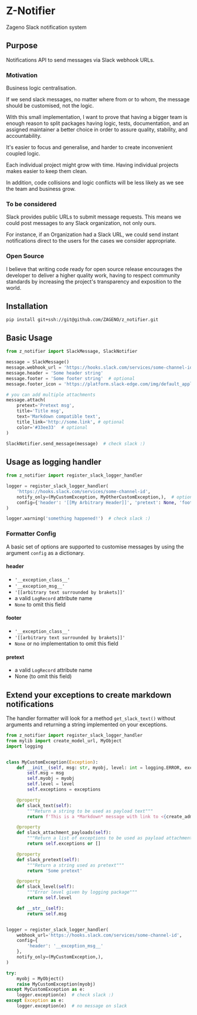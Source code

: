 # Z-Notifier
Zageno Slack notification system

## Purpose
Notifications API to send messages via Slack webhook URLs.

### Motivation
Business logic centralisation.

If we send slack messages, no matter where from or to whom, 
the message should be customised, not the logic.

With this small implementation, I want to prove that having 
a bigger team is enough reason to split packages having logic, tests, documentation, and an assigned maintainer
a better choice in order to assure quality, stability, and accountability.

It's easier to focus and generalise, and harder to create inconvenient coupled logic.

Each individual project might grow with time. Having individual projects
makes easier to keep them clean.

In addition, code collisions and logic conflicts will be less likely as 
we see the team and business grow.

### To be considered
Slack provides public URLs to submit message requests.
This means we could post messages to any Slack organization, 
not only ours.

For instance, if an Organization had a Slack URL,
we could send instant notifications direct to the users for 
the cases we consider appropriate.

### Open Source
I believe that writing code ready for open source release
encourages the developer to deliver a higher quality work, having to respect
community standards by increasing the project's transparency and exposition to the world.

## Installation
`pip install git+ssh://git@github.com/ZAGENO/z_notifier.git`

## Basic Usage
```python
from z_notifier import SlackMessage, SlackNotifier

message = SlackMessage()
message.webhook_url = 'https://hooks.slack.com/services/some-channel-id'
message.header = 'Some header string'
message.footer = 'Some footer string'  # optional
message.footer_icon = 'https://platform.slack-edge.com/img/default_application_icon.png'  # optional

# you can add multiple attachments
message.attach(
    pretext='Pretext msg', 
    title='Title msg', 
    text='Markdown compatible text', 
    title_link='http://some.link', # optional
    color='#33ee33'  # optional
)

SlackNotifier.send_message(message)  # check slack :)
```

## Usage as logging handler
```python
from z_notifier import register_slack_logger_handler

logger = register_slack_logger_handler(
    'https://hooks.slack.com/services/some-channel-id',
    notify_only=(MyCustomException, MyOtherCustomException,),  # optional
    config={'header': '[[My Arbitrary Header]]', 'pretext': None, 'footer': None}  # optional
)

logger.warning('something happened!')  # check slack :)
```

### Formatter Config
A basic set of options are supported to customise messages by using the argument `config` as a dictionary.

#### header
* `'__exception_class__'`
* `'__exception_msg__'`
* `'[[arbitrary text surrounded by brakets]]'`
* a valid `LogRecord` attribute name
* `None` to omit this field

#### footer
* `'__exception_class__'`
* `'[[arbitrary text surrounded by brakets]]'`
* `None` or no implementation to omit this field

#### pretext
* a valid `LogRecord` attribute name
* None (to omit this field)

## Extend your exceptions to create markdown notifications
The handler formatter will look for a method `get_slack_text()`
without arguments and returning a string implemented 
on your exceptions.
````python
from z_notifier import register_slack_logger_handler
from mylib import create_model_url, MyObject
import logging


class MyCustomException(Exception):
    def __init__(self, msg: str, myobj, level: int = logging.ERROR, exceptions=None):
        self.msg = msg
        self.myobj = myobj
        self.level = level
        self.exceptions = exceptions

    @property
    def slack_text(self):
        """Return a string to be used as payload text"""
        return f'This is a *Markdown* message with link to <{create_admin_url(self.myobj)}|{self.myobj}>'

    @property
    def slack_attachment_payloads(self):
        """Return a list of exceptions to be used as payload attachments"""
        return self.exceptions or []

    @property
    def slack_pretext(self):
        """Return a string used as pretext"""
        return 'Some pretext'

    @property
    def slack_level(self):
        """Error level given by logging package"""
        return self.level

    def __str__(self):
        return self.msg


logger = register_slack_logger_handler(
    webhook_url='https://hooks.slack.com/services/some-channel-id', 
    config={
        'header': '__exception_msg__'
    },
    notify_only=(MyCustomException,),
)

try:
    myobj = MyObject()
    raise MyCustomException(myobj)
except MyCustomException as e:
    logger.exception(e)  # check slack :)
except Exception as e:
    logger.exception(e)  # no message on slack
````
